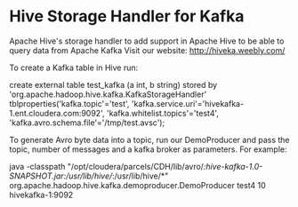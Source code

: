 # Hive Storage Handler for Kafka

Apache Hive's storage handler to add support in Apache Hive to be able to query data from Apache Kafka
Visit our website: http://hiveka.weebly.com/

To create a Kafka table in Hive run:

create external table test_kafka (a int, b string) stored by 'org.apache.hadoop.hive.kafka.KafkaStorageHandler' tblproperties('kafka.topic'='test', 'kafka.service.uri'='hivekafka-1.ent.cloudera.com:9092', 'kafka.whitelist.topics'='test4', 'kafka.avro.schema.file'='/tmp/test.avsc');

To generate Avro byte data into a topic, run our DemoProducer and pass the topic, number of messages and a kafka broker as parameters.
For example:

java -classpath "/opt/cloudera/parcels/CDH/lib/avro/*:hive-kafka-1.0-SNAPSHOT.jar:/usr/lib/hive/*:/usr/lib/hive/*" org.apache.hadoop.hive.kafka.demoproducer.DemoProducer test4 10 hivekafka-1:9092

